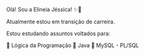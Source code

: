 Olá! Sou a Elineia Jéssica! ✨👋

Atualmente estou em transição de carreira. 

Estou estudando assuntos voltados para:

🔭 Lógica da Programação
🔭 Java
🔭 MySQL - PL/SQL
